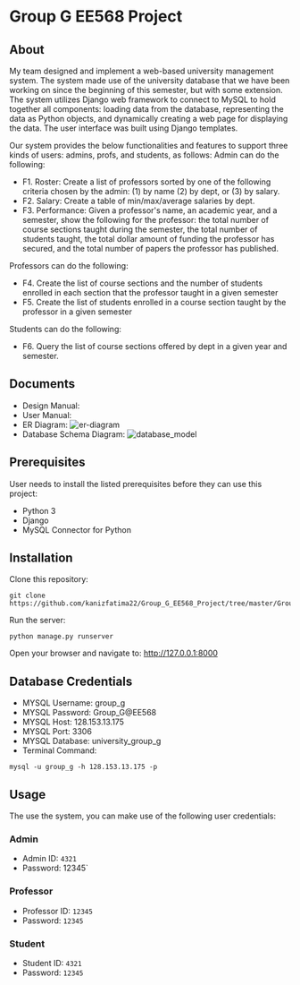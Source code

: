 # Group G EE568 Project

## About

My team designed and implement a web-based university management system. The system made use of the university database that we have been working on since the beginning of this semester, but with some extension. The system utilizes Django web framework to connect to MySQL to hold together all components: loading data from the database, representing the data as Python objects, and dynamically creating a web page for displaying the data. The user interface was built using Django templates.

Our system provides the below functionalities and features to support three kinds of users: admins, profs, and students, as follows:
Admin can do the following: 
- F1. Roster: Create a list of professors sorted by one of the following criteria chosen by the admin: (1) by name (2) by dept, or (3) by salary. 
- F2. Salary: Create a table of min/max/average salaries by dept.
- F3. Performance: Given a professor's name, an academic year, and a semester, show the following for the professor: the total number of course sections taught during the semester, the total number of students taught, the total dollar amount of funding the professor has secured, and the total number of papers the professor has published.

Professors can do the following:
- F4. Create the list of course sections and the number of students enrolled in each section that the professor taught in a given semester
- F5. Create the list of students enrolled in a course section taught by the professor in a given semester

Students can do the following:
- F6. Query the list of course sections offered by dept in a given year and semester.

## Documents

- Design Manual:
- User Manual:
- ER Diagram: ![er-diagram](https://user-images.githubusercontent.com/29764960/235255029-b3de6615-2ebb-4b29-8729-66435176ca41.png)
- Database Schema Diagram: ![database_model](https://user-images.githubusercontent.com/29764960/235255117-a00fd48d-c5b4-463c-aa28-72f842d5618e.png)

## Prerequisites
User needs to install the listed prerequisites before they can use this project:

- Python 3
- Django 
- MySQL Connector for Python


Installation
-----------------------------------------------
Clone this repository: 
```shell
git clone https://github.com/kanizfatima22/Group_G_EE568_Project/tree/master/Group_G_EE568_Project
```
Run the server:
```shell
python manage.py runserver
```
Open your browser and navigate to: http://127.0.0.1:8000


## Database Credentials
- MYSQL Username: group_g
- MYSQL Password: Group_G@EE568
- MYSQL Host: 128.153.13.175
- MYSQL Port: 3306
- MYSQL Database: university_group_g
- Terminal Command:
```shell
mysql -u group_g -h 128.153.13.175 -p
```


## Usage
The use the system, you can make use of the following user credentials:

### Admin
- Admin ID: `4321`
- Password: 12345`

### Professor
- Professor ID: `12345`
- Password: `12345`

### Student
- Student ID: `4321`
- Password: `12345`
